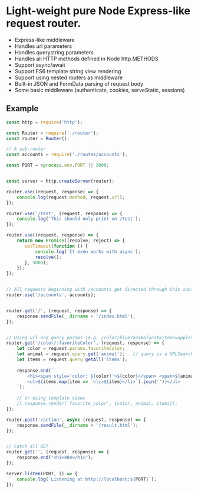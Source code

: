 # Light-weight pure Node Express-like request router.

- Express-like middleware
- Handles url parameters
- Handles querystring parameters
- Handles all HTTP methods defined in Node http.METHODS
- Support async/await
- Support ES6 template string view rendering
- Support using nested routers as middleware
- Built-in JSON and FormData parsing of request body
- Some basic middleware (authenticate, cookies, serveStatic, sessions)


## Example
```javascript
const http = require('http');

const Router = require('./router');
const router = Router();

// A sub-router
const accounts = require('./routes/accounts');

const PORT = +process.env.PORT || 3000;


const server = http.createServer(router);

router.use((request, response) => {
    console.log(request.method, request.url);
});

router.use('/test', (request, response) => {
    console.log('This should only print on /test');
});

router.use((request, response) => {
    return new Promise((resolve, reject) => {
       setTimeout(function () {
           console.log('It even works with async');
           resolve();
       }, 5000);
    });
});


// All requests beginning with /accounts get directed through this sub-router
router.use('/accounts', accounts);


router.get('/', (request, response) => {
    response.sendFile(__dirname + '/index.html');
});


// Using url and query params (e.g. /color/blue?animal=cat&items=apples&items=oranges&items=eggs)
router.get('/color/:favoriteColor', (request, response) => {
    let color = request.params.favoriteColor;
    let animal = request.query.get('animal');   // query is a URLSearchParams object (https://developer.mozilla.org/en-US/docs/Web/API/URLSearchParams)
    let items = request.query.getAll('items');
    
    response.end(`
        <h1><span style='color: ${color}'>${color}</span> <span>${animal}</span></h1>
        <ul>${items.map(item => `<li>${item}</li>`).join('')}</ul>
    `);
    
    // or using template views
    // response.render('favorite_color', {color, animal, items});
});

router.post('/action', async (request, response) => {
    response.sendFile(__dirname + '/result.html');
});


// Catch all GET
router.get('', (request, response) => {
    response.end("<h1>404</h1>");
});

server.listen(PORT, () => {
    console.log(`Listening at http://localhost:${PORT}`);
});
```
